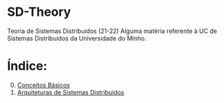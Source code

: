 # SD-Theory
Teoria de Sistemas Distribuidos (21-22)  Alguma matéria referente à UC de Sistemas Distribuidos da Universidade do Minho.

# Índice:

0. [Conceitos Básicos](./ConceitosBasicos.md)
1. [Arquiteturas de Sistemas Distribuídos](./Arquiteturas.md)
